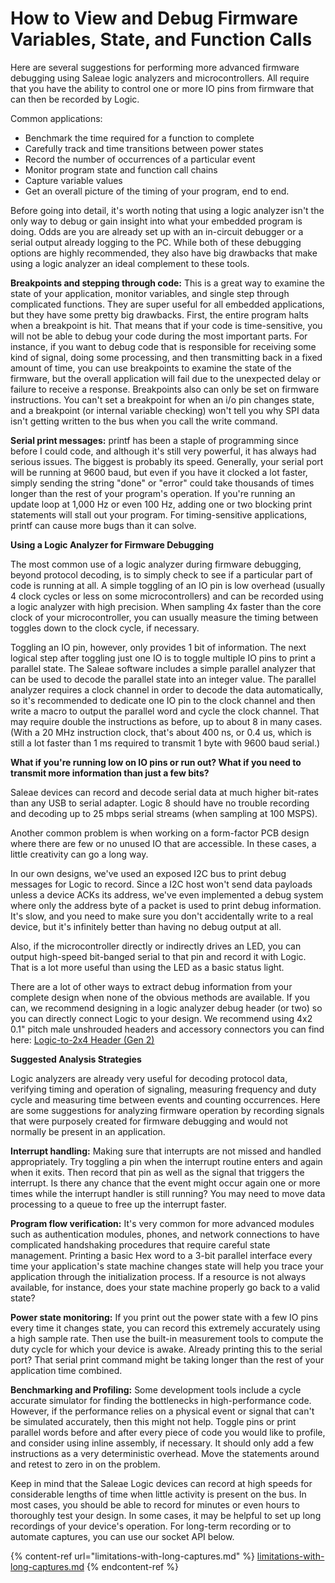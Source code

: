 # How to View and Debug Firmware Variables, State, and Function Calls

Here are several suggestions for performing more advanced firmware debugging using Saleae logic analyzers and microcontrollers. All require that you have the ability to control one or more IO pins from firmware that can then be recorded by Logic.

Common applications:

* Benchmark the time required for a function to complete
* Carefully track and time transitions between power states
* Record the number of occurrences of a particular event
* Monitor program state and function call chains
* Capture variable values
* Get an overall picture of the timing of your program, end to end.

Before going into detail, it's worth noting that using a logic analyzer isn't the only way to debug or gain insight into what your embedded program is doing. Odds are you are already set up with an in-circuit debugger or a serial output already logging to the PC. While both of these debugging options are highly recommended, they also have big drawbacks that make using a logic analyzer an ideal complement to these tools.

**Breakpoints and stepping through code:** This is a great way to examine the state of your application, monitor variables, and single step through complicated functions. They are super useful for all embedded applications, but they have some pretty big drawbacks. First, the entire program halts when a breakpoint is hit. That means that if your code is time-sensitive, you will not be able to debug your code during the most important parts. For instance, if you want to debug code that is responsible for receiving some kind of signal, doing some processing, and then transmitting back in a fixed amount of time, you can use breakpoints to examine the state of the firmware, but the overall application will fail due to the unexpected delay or failure to receive a response. Breakpoints also can only be set on firmware instructions. You can't set a breakpoint for when an i/o pin changes state, and a breakpoint (or internal variable checking) won't tell you why SPI data isn't getting written to the bus when you call the write command.

**Serial print messages:** printf has been a staple of programming since before I could code, and although it's still very powerful, it has always had serious issues. The biggest is probably its speed. Generally, your serial port will be running at 9600 baud, but even if you have it clocked a lot faster, simply sending the string "done" or "error" could take thousands of times longer than the rest of your program's operation. If you're running an update loop at 1,000 Hz or even 100 Hz, adding one or two blocking print statements will stall out your program. For timing-sensitive applications, printf can cause more bugs than it can solve.

**Using a Logic Analyzer for Firmware Debugging**

The most common use of a logic analyzer during firmware debugging, beyond protocol decoding, is to simply check to see if a particular part of code is running at all. A simple toggling of an IO pin is low overhead (usually 4 clock cycles or less on some microcontrollers) and can be recorded using a logic analyzer with high precision. When sampling 4x faster than the core clock of your microcontroller, you can usually measure the timing between toggles down to the clock cycle, if necessary.

Toggling an IO pin, however, only provides 1 bit of information. The next logical step after toggling just one IO is to toggle multiple IO pins to print a parallel state. The Saleae software includes a simple parallel analyzer that can be used to decode the parallel state into an integer value. The parallel analyzer requires a clock channel in order to decode the data automatically, so it's recommended to dedicate one IO pin to the clock channel and then write a macro to output the parallel word and cycle the clock channel. That may require double the instructions as before, up to about 8 in many cases. (With a 20 MHz instruction clock, that's about 400 ns, or 0.4 us, which is still a lot faster than 1 ms required to transmit 1 byte with 9600 baud serial.)

**What if you're running low on IO pins or run out? What if you need to transmit more information than just a few bits?**

Saleae devices can record and decode serial data at much higher bit-rates than any USB to serial adapter. Logic 8 should have no trouble recording and decoding up to 25 mbps serial streams (when sampling at 100 MSPS).

Another common problem is when working on a form-factor PCB design where there are few or no unused IO that are accessible. In these cases, a little creativity can go a long way.

In our own designs, we've used an exposed I2C bus to print debug messages for Logic to record. Since a I2C host won't send data payloads unless a device ACKs its address, we've even implemented a debug system where only the address byte of a packet is used to print debug information. It's slow, and you need to make sure you don't accidentally write to a real device, but it's infinitely better than having no debug output at all.

Also, if the microcontroller directly or indirectly drives an LED, you can output high-speed bit-banged serial to that pin and record it with Logic. That is a lot more useful than using the LED as a basic status light.

There are a lot of other ways to extract debug information from your complete design when none of the obvious methods are available. If you can, we recommend designing in a logic analyzer debug header (or two) so you can directly connect Logic to your design. We recommend using 4x2 0.1" pitch male unshrouded headers and accessory connectors you can find here: [Logic-to-2x4 Header (Gen 2)](https://www.saleae.com/accessories)

**Suggested Analysis Strategies**

Logic analyzers are already very useful for decoding protocol data, verifying timing and operation of signaling, measuring frequency and duty cycle and measuring time between events and counting occurrences. Here are some suggestions for analyzing firmware operation by recording signals that were purposely created for firmware debugging and would not normally be present in an application.

**Interrupt handling:** Making sure that interrupts are not missed and handled appropriately. Try toggling a pin when the interrupt routine enters and again when it exits. Then record that pin as well as the signal that triggers the interrupt. Is there any chance that the event might occur again one or more times while the interrupt handler is still running? You may need to move data processing to a queue to free up the interrupt faster.

**Program flow verification:** It's very common for more advanced modules such as authentication modules, phones, and network connections to have complicated handshaking procedures that require careful state management. Printing a basic Hex word to a 3-bit parallel interface every time your application's state machine changes state will help you trace your application through the initialization process. If a resource is not always available, for instance, does your state machine properly go back to a valid state?

**Power state monitoring:** If you print out the power state with a few IO pins every time it changes state, you can record this extremely accurately using a high sample rate. Then use the built-in measurement tools to compute the duty cycle for which your device is awake. Already printing this to the serial port? That serial print command might be taking longer than the rest of your application time combined.

**Benchmarking and Profiling:** Some development tools include a cycle accurate simulator for finding the bottlenecks in high-performance code. However, if the performance relies on a physical event or signal that can't be simulated accurately, then this might not help. Toggle pins or print parallel words before and after every piece of code you would like to profile, and consider using inline assembly, if necessary. It should only add a few instructions as a very deterministic overhead. Move the statements around and retest to zero in on the problem.

Keep in mind that the Saleae Logic devices can record at high speeds for considerable lengths of time when little activity is present on the bus. In most cases, you should be able to record for minutes or even hours to thoroughly test your design. In some cases, it may be helpful to set up long recordings of your device's operation. For long-term recording or to automate captures, you can use our socket API below.

{% content-ref url="limitations-with-long-captures.md" %}
[limitations-with-long-captures.md](limitations-with-long-captures.md)
{% endcontent-ref %}
